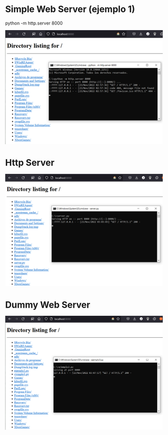# Simple Web Server (ejemplo 1)

python -m http.server 8000

![imagen1](Images/localhost1.png)

# Http Server 

![imagen2](Images/localhost2.png)

# Dummy Web Server

![imagen3](Images/localhost3.png)
